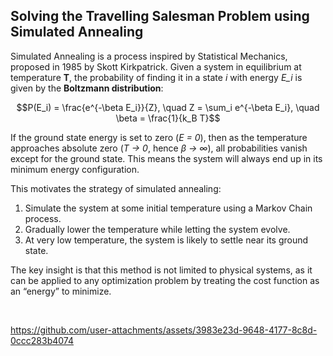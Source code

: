 ## Solving the Travelling Salesman Problem using Simulated Annealing

Simulated Annealing is a process inspired by Statistical Mechanics, proposed in 1985 by Skott Kirkpatrick. Given a system in equilibrium at temperature **T**, the probability of finding it in a state *i* with energy *E_i* is given by the **Boltzmann distribution**:

```math
P(E_i) = \frac{e^{-\beta E_i}}{Z}, \quad Z = \sum_i e^{-\beta E_i}, \quad \beta = \frac{1}{k_B T}
```

If the ground state energy is set to zero (*E = 0*), then as the temperature approaches absolute zero (*T → 0*, hence *β → ∞*), all probabilities vanish except for the ground state. This means the system will always end up in its minimum energy configuration.

This motivates the strategy of simulated annealing:
1. Simulate the system at some initial temperature using a Markov Chain process.  
2. Gradually lower the temperature while letting the system evolve.  
3. At very low temperature, the system is likely to settle near its ground state.  

The key insight is that this method is not limited to physical systems, as it can be applied to any optimization problem by treating the cost function as an “energy” to minimize.

<br>

https://github.com/user-attachments/assets/3983e23d-9648-4177-8c8d-0ccc283b4074
